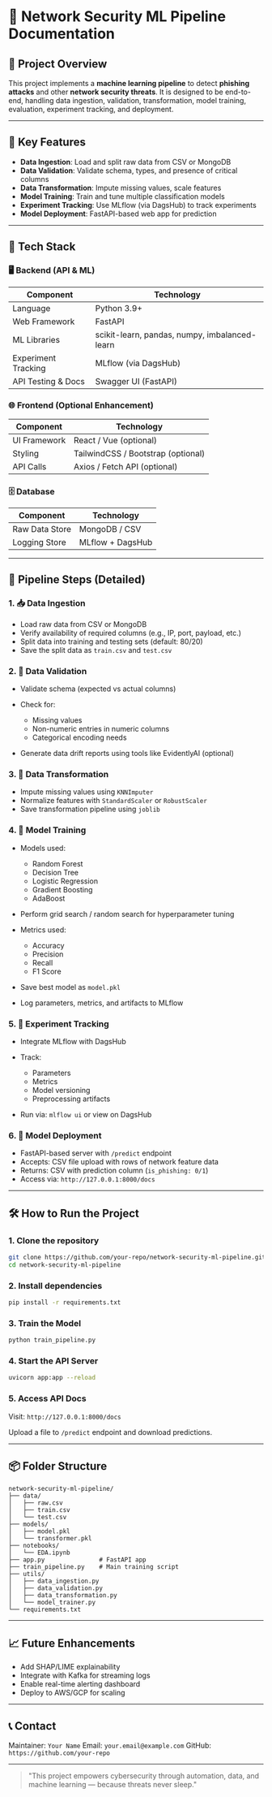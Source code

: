 # 📘 Network Security ML Pipeline Documentation

## 🧾 Project Overview

This project implements a **machine learning pipeline** to detect **phishing attacks** and other **network security threats**. It is designed to be end-to-end, handling data ingestion, validation, transformation, model training, evaluation, experiment tracking, and deployment.

---

## 🚀 Key Features

* **Data Ingestion**: Load and split raw data from CSV or MongoDB
* **Data Validation**: Validate schema, types, and presence of critical columns
* **Data Transformation**: Impute missing values, scale features
* **Model Training**: Train and tune multiple classification models
* **Experiment Tracking**: Use MLflow (via DagsHub) to track experiments
* **Model Deployment**: FastAPI-based web app for prediction

---

## 🧰 Tech Stack

### 🖥 Backend (API & ML)

| Component           | Technology                                    |
| ------------------- | --------------------------------------------- |
| Language            | Python 3.9+                                   |
| Web Framework       | FastAPI                                       |
| ML Libraries        | scikit-learn, pandas, numpy, imbalanced-learn |
| Experiment Tracking | MLflow (via DagsHub)                          |
| API Testing & Docs  | Swagger UI (FastAPI)                          |

### 🌐 Frontend (Optional Enhancement)

| Component    | Technology                         |
| ------------ | ---------------------------------- |
| UI Framework | React / Vue (optional)             |
| Styling      | TailwindCSS / Bootstrap (optional) |
| API Calls    | Axios / Fetch API (optional)       |

### 🗄 Database

| Component      | Technology       |
| -------------- | ---------------- |
| Raw Data Store | MongoDB / CSV    |
| Logging Store  | MLflow + DagsHub |

---

## 🧩 Pipeline Steps (Detailed)

### 1. 📥 Data Ingestion

* Load raw data from CSV or MongoDB
* Verify availability of required columns (e.g., IP, port, payload, etc.)
* Split data into training and testing sets (default: 80/20)
* Save the split data as `train.csv` and `test.csv`

### 2. 🧪 Data Validation

* Validate schema (expected vs actual columns)
* Check for:

  * Missing values
  * Non-numeric entries in numeric columns
  * Categorical encoding needs
* Generate data drift reports using tools like EvidentlyAI (optional)

### 3. 🔧 Data Transformation

* Impute missing values using `KNNImputer`
* Normalize features with `StandardScaler` or `RobustScaler`
* Save transformation pipeline using `joblib`

### 4. 🧠 Model Training

* Models used:

  * Random Forest
  * Decision Tree
  * Logistic Regression
  * Gradient Boosting
  * AdaBoost
* Perform grid search / random search for hyperparameter tuning
* Metrics used:

  * Accuracy
  * Precision
  * Recall
  * F1 Score
* Save best model as `model.pkl`
* Log parameters, metrics, and artifacts to MLflow

### 5. 🧪 Experiment Tracking

* Integrate MLflow with DagsHub
* Track:

  * Parameters
  * Metrics
  * Model versioning
  * Preprocessing artifacts
* Run via: `mlflow ui` or view on DagsHub

### 6. 🚀 Model Deployment

* FastAPI-based server with `/predict` endpoint
* Accepts: CSV file upload with rows of network feature data
* Returns: CSV with prediction column (`is_phishing: 0/1`)
* Access via: `http://127.0.0.1:8000/docs`

---

## 🛠 How to Run the Project

### 1. Clone the repository

```bash
git clone https://github.com/your-repo/network-security-ml-pipeline.git
cd network-security-ml-pipeline
```

### 2. Install dependencies

```bash
pip install -r requirements.txt
```

### 3. Train the Model

```bash
python train_pipeline.py
```

### 4. Start the API Server

```bash
uvicorn app:app --reload
```

### 5. Access API Docs

Visit: `http://127.0.0.1:8000/docs`

Upload a file to `/predict` endpoint and download predictions.

---

## 📦 Folder Structure

```
network-security-ml-pipeline/
├── data/
│   ├── raw.csv
│   ├── train.csv
│   └── test.csv
├── models/
│   ├── model.pkl
│   └── transformer.pkl
├── notebooks/
│   └── EDA.ipynb
├── app.py               # FastAPI app
├── train_pipeline.py    # Main training script
├── utils/
│   ├── data_ingestion.py
│   ├── data_validation.py
│   ├── data_transformation.py
│   └── model_trainer.py
└── requirements.txt
```

---

## 📈 Future Enhancements

* Add SHAP/LIME explainability
* Integrate with Kafka for streaming logs
* Enable real-time alerting dashboard
* Deploy to AWS/GCP for scaling

---

## 📞 Contact

Maintainer: `Your Name`
Email: `your.email@example.com`
GitHub: `https://github.com/your-repo`

---

> "This project empowers cybersecurity through automation, data, and machine learning — because threats never sleep."

